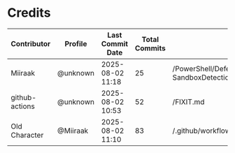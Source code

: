 # Credits

| Contributor | Profile | Last Commit Date | Total Commits | Last Description/Path |
|-------------|---------|------------------|----------------|-------------------------|
| Miiraak | @unknown | 2025-08-02 11:18 | 25 | /PowerShell/DefenseEvasion/ProcessManipulation/Invoke-SandboxDetection.ps1 |
| github-actions | @unknown | 2025-08-02 10:53 | 52 | /FIXIT.md |
| Old Character | @Miiraak | 2025-08-02 11:10 | 83 | /.github/workflows/PowerShell-Analysis-PR.yml |

<!-- This file is automatically updated by workflow. Additions will appear below. -->
